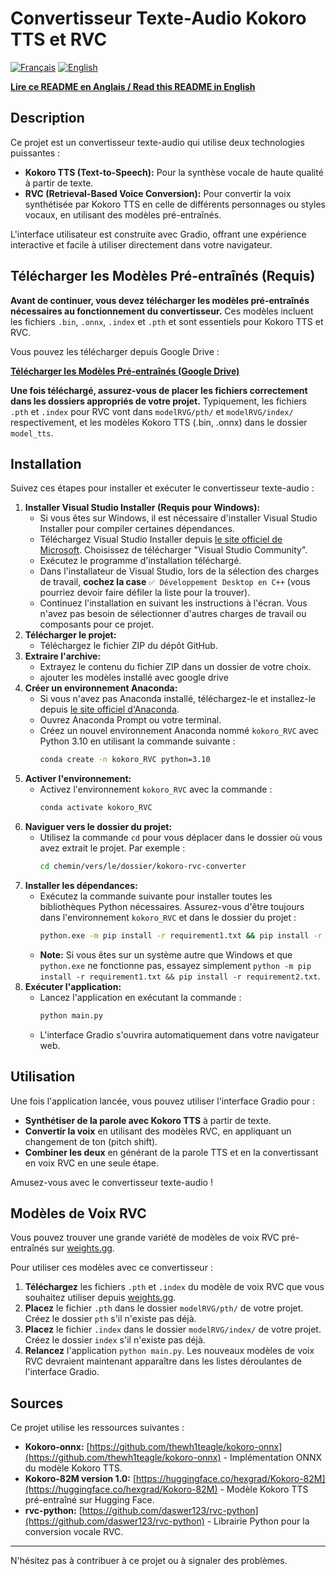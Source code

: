 # Convertisseur Texte-Audio Kokoro TTS et RVC

[![Français](https://img.shields.io/badge/Langue-Français-blue.svg)](./README.md)
[![English](https://img.shields.io/badge/Language-English-green.svg)](./README_EN.md)

[**Lire ce README en Anglais / Read this README in English**](./README_EN.md)

## Description

Ce projet est un convertisseur texte-audio qui utilise deux technologies puissantes :

*   **Kokoro TTS (Text-to-Speech):**  Pour la synthèse vocale de haute qualité à partir de texte.
*   **RVC (Retrieval-Based Voice Conversion):**  Pour convertir la voix synthétisée par Kokoro TTS en celle de différents personnages ou styles vocaux, en utilisant des modèles pré-entraînés.

L'interface utilisateur est construite avec Gradio, offrant une expérience interactive et facile à utiliser directement dans votre navigateur.

## Télécharger les Modèles Pré-entraînés (Requis)

**Avant de continuer, vous devez télécharger les modèles pré-entraînés nécessaires au fonctionnement du convertisseur.**  Ces modèles incluent les fichiers `.bin`, `.onnx`, `.index` et `.pth` et sont essentiels pour Kokoro TTS et RVC.

Vous pouvez les télécharger depuis Google Drive :

[**Télécharger les Modèles Pré-entraînés (Google Drive)**](https://drive.google.com/drive/folders/1G6O0FgyFdwVjn3rMoJZRbg6gC1OrkaI9?usp=sharing)

**Une fois téléchargé, assurez-vous de placer les fichiers correctement dans les dossiers appropriés de votre projet.**  Typiquement, les fichiers `.pth` et `.index` pour RVC vont dans `modelRVG/pth/` et `modelRVG/index/` respectivement, et les modèles Kokoro TTS (.bin, .onnx) dans le dossier `model_tts`.  

## Installation

Suivez ces étapes pour installer et exécuter le convertisseur texte-audio :

1.  **Installer Visual Studio Installer (Requis pour Windows):**
    *   Si vous êtes sur Windows, il est nécessaire d'installer Visual Studio Installer pour compiler certaines dépendances.
    *   Téléchargez Visual Studio Installer depuis [le site officiel de Microsoft](https://visualstudio.microsoft.com/fr/downloads/).  Choisissez de télécharger "Visual Studio Community".
    *   Exécutez le programme d'installation téléchargé.
    *   Dans l'installateur de Visual Studio, lors de la sélection des charges de travail, **cochez la case**  `✅ Développement Desktop en C++` (vous pourriez devoir faire défiler la liste pour la trouver).
    *   Continuez l'installation en suivant les instructions à l'écran.  Vous n'avez pas besoin de sélectionner d'autres charges de travail ou composants pour ce projet.
2.  **Télécharger le projet:**
    *   Téléchargez le fichier ZIP du dépôt GitHub.
3.  **Extraire l'archive:**
    *   Extrayez le contenu du fichier ZIP dans un dossier de votre choix.
    *   ajouter les modèles installé avec google drive
4.  **Créer un environnement Anaconda:**
    *   Si vous n'avez pas Anaconda installé, téléchargez-le et installez-le depuis [le site officiel d'Anaconda](https://www.anaconda.com/products/distribution).
    *   Ouvrez Anaconda Prompt ou votre terminal.
    *   Créez un nouvel environnement Anaconda nommé `kokoro_RVC` avec Python 3.10 en utilisant la commande suivante :
        ```bash
        conda create -n kokoro_RVC python=3.10
        ```
5.  **Activer l'environnement:**
    *   Activez l'environnement `kokoro_RVC` avec la commande :
        ```bash
        conda activate kokoro_RVC
        ```
6.  **Naviguer vers le dossier du projet:**
    *   Utilisez la commande `cd` pour vous déplacer dans le dossier où vous avez extrait le projet. Par exemple :
        ```bash
        cd chemin/vers/le/dossier/kokoro-rvc-converter
        ```
7.  **Installer les dépendances:**
    *   Exécutez la commande suivante pour installer toutes les bibliothèques Python nécessaires. Assurez-vous d'être toujours dans l'environnement `kokoro_RVC` et dans le dossier du projet :
        ```bash
        python.exe -m pip install -r requirement1.txt && pip install -r requirement2.txt
        ```
    *   **Note:**  Si vous êtes sur un système autre que Windows et que `python.exe` ne fonctionne pas, essayez simplement `python -m pip install -r requirement1.txt && pip install -r requirement2.txt`.
8.  **Exécuter l'application:**
    *   Lancez l'application en exécutant la commande :
        ```bash
        python main.py
        ```
    *   L'interface Gradio s'ouvrira automatiquement dans votre navigateur web.

## Utilisation

Une fois l'application lancée, vous pouvez utiliser l'interface Gradio pour :

*   **Synthétiser de la parole avec Kokoro TTS** à partir de texte.
*   **Convertir la voix** en utilisant des modèles RVC, en appliquant un changement de ton (pitch shift).
*   **Combiner les deux** en générant de la parole TTS et en la convertissant en voix RVC en une seule étape.

Amusez-vous avec le convertisseur texte-audio !

## Modèles de Voix RVC

Vous pouvez trouver une grande variété de modèles de voix RVC pré-entraînés sur [weights.gg](https://www.weights.gg/).

Pour utiliser ces modèles avec ce convertisseur :

1.  **Téléchargez** les fichiers `.pth` et `.index` du modèle de voix RVC que vous souhaitez utiliser depuis [weights.gg](https://www.weights.gg/).
2.  **Placez** le fichier `.pth` dans le dossier `modelRVG/pth/` de votre projet. Créez le dossier `pth` s'il n'existe pas déjà.
3.  **Placez** le fichier `.index` dans le dossier `modelRVG/index/` de votre projet. Créez le dossier `index` s'il n'existe pas déjà.
4.  **Relancez** l'application `python main.py`. Les nouveaux modèles de voix RVC devraient maintenant apparaître dans les listes déroulantes de l'interface Gradio.

## Sources

Ce projet utilise les ressources suivantes :

*   **Kokoro-onnx:** [https://github.com/thewh1teagle/kokoro-onnx](https://github.com/thewh1teagle/kokoro-onnx) - Implémentation ONNX du modèle Kokoro TTS.
*   **Kokoro-82M version 1.0:** [https://huggingface.co/hexgrad/Kokoro-82M](https://huggingface.co/hexgrad/Kokoro-82M) - Modèle Kokoro TTS pré-entraîné sur Hugging Face.
*   **rvc-python:** [https://github.com/daswer123/rvc-python](https://github.com/daswer123/rvc-python) - Librairie Python pour la conversion vocale RVC.

---

N'hésitez pas à contribuer à ce projet ou à signaler des problèmes.
